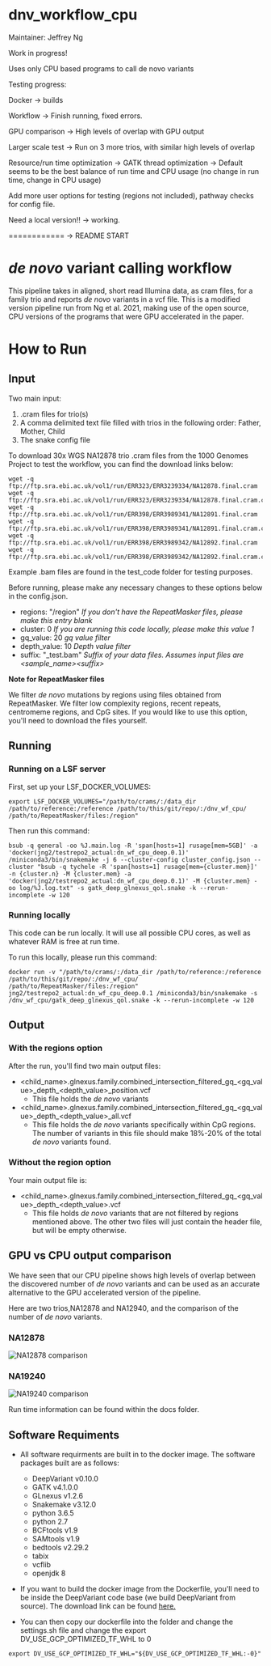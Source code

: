 # dnv_workflow_cpu

Maintainer:  Jeffrey Ng

Work in progress!

Uses only CPU based programs to call de novo variants

Testing progress:

Docker -> builds

Workflow -> Finish running, fixed errors. 

GPU comparison -> High levels of overlap with GPU output

Larger scale test -> Run on 3 more trios, with similar high levels of overlap

Resource/run time optimization -> GATK thread optimization -> Default seems to be the best balance of run time and CPU usage (no change in run time, change in CPU usage)

Add more user options for testing (regions not included), pathway checks for config file.

Need a local version!! -> working.

============ -> README START
# *de novo* variant calling workflow

This pipeline takes in aligned, short read Illumina data, as cram files, for a family trio and reports *de novo* variants in a vcf file.  This is a modified version pipeline run from Ng et al. 2021, making use of the open source, CPU versions of the programs that were GPU accelerated in the paper. 


# How to Run

## Input

Two main input:

1) .cram files for trio(s)
2) A comma delimited text file filled with trios in the following order:  Father, Mother, Child
3) The snake config file

To download 30x WGS NA12878 trio .cram files from the 1000 Genomes Project to test the workflow, you can find the download links below:

```
wget -q ftp://ftp.sra.ebi.ac.uk/vol1/run/ERR323/ERR3239334/NA12878.final.cram
wget -q ftp://ftp.sra.ebi.ac.uk/vol1/run/ERR323/ERR3239334/NA12878.final.cram.crai
wget -q ftp://ftp.sra.ebi.ac.uk/vol1/run/ERR398/ERR3989341/NA12891.final.cram
wget -q ftp://ftp.sra.ebi.ac.uk/vol1/run/ERR398/ERR3989341/NA12891.final.cram.crai
wget -q ftp://ftp.sra.ebi.ac.uk/vol1/run/ERR398/ERR3989342/NA12892.final.cram
wget -q ftp://ftp.sra.ebi.ac.uk/vol1/run/ERR398/ERR3989342/NA12892.final.cram.crai
```

Example .bam files are found in the test_code folder for testing purposes.

Before running, please make any necessary changes to these options below in the config.json. 

* regions:  "/region" *If you don't have the RepeatMasker files, please make this entry blank*
* cluster:  0 *If you are running this code locally, please make this value 1*
* gq_value:  20 *gq value filter*
* depth_value: 10 *Depth value filter*
* suffix: "\_test.bam" *Suffix of your data files.  Assumes input files are \<sample\_name\>\<suffix\>* 

**Note for RepeatMasker files**

We filter *de novo* mutations by regions using files obtained from RepeatMasker.  We filter low complexity regions, recent repeats, centromeme regions, and CpG sites.  If you would like to use this option, you'll need to download the files yourself. 

## Running

### Running on a LSF server

First, set up your LSF_DOCKER_VOLUMES:
```
export LSF_DOCKER_VOLUMES="/path/to/crams/:/data_dir /path/to/reference:/reference /path/to/this/git/repo/:/dnv_wf_cpu/ /path/to/RepeatMasker/files:/region"
```

Then run this command:
```
bsub -q general -oo %J.main.log -R 'span[hosts=1] rusage[mem=5GB]' -a 'docker(jng2/testrepo2_actual:dn_wf_cpu_deep.0.1)' /miniconda3/bin/snakemake -j 6 --cluster-config cluster_config.json --cluster "bsub -q tychele -R 'span[hosts=1] rusage[mem={cluster.mem}]' -n {cluster.n} -M {cluster.mem} -a 'docker(jng2/testrepo2_actual:dn_wf_cpu_deep.0.1)' -M {cluster.mem} -oo log/%J.log.txt" -s gatk_deep_glnexus_qol.snake -k --rerun-incomplete -w 120 
```

### Running locally

This code can be run locally.  It will use all possible CPU cores, as well as whatever RAM is free at run time.

To run this locally, please run this command:
```
docker run -v "/path/to/crams/:/data_dir /path/to/reference:/reference /path/to/this/git/repo/:/dnv_wf_cpu/ /path/to/RepeatMasker/files:/region" jng2/testrepo2_actual:dn_wf_cpu_deep.0.1 /miniconda3/bin/snakemake -s /dnv_wf_cpu/gatk_deep_glnexus_qol.snake -k --rerun-incomplete -w 120
```

## Output

### With the regions option

After the run, you'll find two main output files:
* <child_name>.glnexus.family.combined_intersection_filtered_gq_<gq_value>\_depth_<depth_value>\_position.vcf
    * This file holds the *de novo* variants
* <child_name>.glnexus.family.combined_intersection_filtered_gq_<gq_value>\_depth_<depth_value>\_all.vcf
    * This file holds the *de novo* variants specifically within CpG regions.  The number of variants in this file should make 18%-20% of the total *de novo* variants found.

### Without the region option

Your main output file is:
* <child_name>.glnexus.family.combined_intersection_filtered_gq_<gq_value>\_depth_<depth_value>\.vcf
  * This file holds *de novo* variants that are not filtered by regions mentioned above.  The other two files will just contain the header file, but will be empty otherwise.

## GPU vs CPU output comparison

We have seen that our CPU pipeline shows high levels of overlap between the discovered number of *de novo* variants and can be used as an accurate alternative to the GPU accelerated version of the pipeline.  

Here are two trios,NA12878 and NA12940, and the comparison of the number of *de novo* variants.

### NA12878

![NA12878 comparison](https://github.com/TNTurnerLab/dnv_workflow_cpu/blob/main/docs/GPU_vs_CPU_NA12878.png)

### NA19240

![NA19240 comparison](https://github.com/TNTurnerLab/dnv_workflow_cpu/blob/main/docs/GPU_vs_CPU_NA19240.png)

Run time information can be found within the docs folder.

## Software Requiments

* All software requirments are built in to the docker image.  The  software packages built are as follows:
  * DeepVariant v0.10.0
  * GATK v4.1.0.0
  * GLnexus v1.2.6
  * Snakemake v3.12.0
  * python 3.6.5
  * python 2.7
  * BCFtools v1.9
  * SAMtools v1.9
  * bedtools v2.29.2
  * tabix 
  * vcflib
  * openjdk 8
  
* If you  want to build the docker image from the Dockerfile, you'll need to be inside the DeepVariant code base (we build DeepVariant from source).  The download link can be found [here.](https://github.com/google/deepvariant/archive/refs/tags/v0.10.0.zip)
* You can then copy our dockerfile into the folder and change the settings.sh file and change the export DV_USE_GCP_OPTIMIZED_TF_WHL to 0

```
export DV_USE_GCP_OPTIMIZED_TF_WHL="${DV_USE_GCP_OPTIMIZED_TF_WHL:-0}"
```


